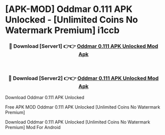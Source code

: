 # [APK-MOD] Oddmar 0.111 APK Unlocked - [Unlimited Coins No Watermark Premium] i1ccb



<div align="center">
<h3>🔴 Download [Server1] 👉👉 <a href="https://momento.my/?title=Oddmar_0.111_APK_Unlocked">Oddmar 0.111 APK Unlocked Mod Apk</a></h3><br>

<h3>🔴 Download [Server2] 👉👉 <a href="https://momento.my/?title=Oddmar_0.111_APK_Unlocked">Oddmar 0.111 APK Unlocked Mod Apk</a></h3>
</div>



Download Oddmar 0.111 APK Unlocked 

Free APK MOD Oddmar 0.111 APK Unlocked [Unlimited Coins No Watermark Premium]

Download Oddmar 0.111 APK Unlocked [Unlimited Coins No Watermark Premium] Mod For Android
